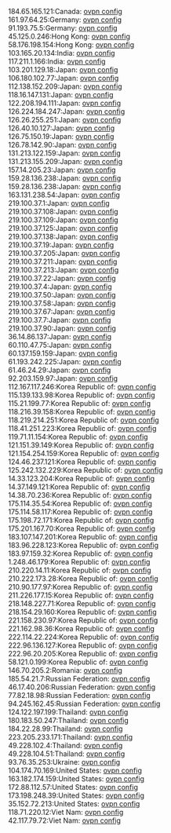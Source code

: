 184.65.165.121:Canada: [ovpn config](vpn/184_65_165_121.ovpn)  
161.97.64.25:Germany: [ovpn config](vpn/161_97_64_25.ovpn)  
91.193.75.5:Germany: [ovpn config](vpn/91_193_75_5.ovpn)  
45.125.0.246:Hong Kong: [ovpn config](vpn/45_125_0_246.ovpn)  
58.176.198.154:Hong Kong: [ovpn config](vpn/58_176_198_154.ovpn)  
103.165.20.134:India: [ovpn config](vpn/103_165_20_134.ovpn)  
117.211.1.166:India: [ovpn config](vpn/117_211_1_166.ovpn)  
103.201.129.18:Japan: [ovpn config](vpn/103_201_129_18.ovpn)  
106.180.102.77:Japan: [ovpn config](vpn/106_180_102_77.ovpn)  
112.138.152.209:Japan: [ovpn config](vpn/112_138_152_209.ovpn)  
118.16.147.131:Japan: [ovpn config](vpn/118_16_147_131.ovpn)  
122.208.194.111:Japan: [ovpn config](vpn/122_208_194_111.ovpn)  
126.224.184.247:Japan: [ovpn config](vpn/126_224_184_247.ovpn)  
126.26.255.251:Japan: [ovpn config](vpn/126_26_255_251.ovpn)  
126.40.10.127:Japan: [ovpn config](vpn/126_40_10_127.ovpn)  
126.75.150.19:Japan: [ovpn config](vpn/126_75_150_19.ovpn)  
126.78.142.90:Japan: [ovpn config](vpn/126_78_142_90.ovpn)  
131.213.122.159:Japan: [ovpn config](vpn/131_213_122_159.ovpn)  
131.213.155.209:Japan: [ovpn config](vpn/131_213_155_209.ovpn)  
157.14.205.23:Japan: [ovpn config](vpn/157_14_205_23.ovpn)  
159.28.136.238:Japan: [ovpn config](vpn/159_28_136_238.ovpn)  
159.28.136.238:Japan: [ovpn config](vpn/159_28_136_238.ovpn)  
163.131.238.54:Japan: [ovpn config](vpn/163_131_238_54.ovpn)  
219.100.37.1:Japan: [ovpn config](vpn/219_100_37_1.ovpn)  
219.100.37.108:Japan: [ovpn config](vpn/219_100_37_108.ovpn)  
219.100.37.109:Japan: [ovpn config](vpn/219_100_37_109.ovpn)  
219.100.37.125:Japan: [ovpn config](vpn/219_100_37_125.ovpn)  
219.100.37.138:Japan: [ovpn config](vpn/219_100_37_138.ovpn)  
219.100.37.19:Japan: [ovpn config](vpn/219_100_37_19.ovpn)  
219.100.37.205:Japan: [ovpn config](vpn/219_100_37_205.ovpn)  
219.100.37.211:Japan: [ovpn config](vpn/219_100_37_211.ovpn)  
219.100.37.213:Japan: [ovpn config](vpn/219_100_37_213.ovpn)  
219.100.37.22:Japan: [ovpn config](vpn/219_100_37_22.ovpn)  
219.100.37.4:Japan: [ovpn config](vpn/219_100_37_4.ovpn)  
219.100.37.50:Japan: [ovpn config](vpn/219_100_37_50.ovpn)  
219.100.37.58:Japan: [ovpn config](vpn/219_100_37_58.ovpn)  
219.100.37.67:Japan: [ovpn config](vpn/219_100_37_67.ovpn)  
219.100.37.7:Japan: [ovpn config](vpn/219_100_37_7.ovpn)  
219.100.37.90:Japan: [ovpn config](vpn/219_100_37_90.ovpn)  
36.14.86.137:Japan: [ovpn config](vpn/36_14_86_137.ovpn)  
60.110.47.75:Japan: [ovpn config](vpn/60_110_47_75.ovpn)  
60.137.159.159:Japan: [ovpn config](vpn/60_137_159_159.ovpn)  
61.193.242.225:Japan: [ovpn config](vpn/61_193_242_225.ovpn)  
61.46.24.29:Japan: [ovpn config](vpn/61_46_24_29.ovpn)  
92.203.159.97:Japan: [ovpn config](vpn/92_203_159_97.ovpn)  
112.167.117.246:Korea Republic of: [ovpn config](vpn/112_167_117_246.ovpn)  
115.139.133.98:Korea Republic of: [ovpn config](vpn/115_139_133_98.ovpn)  
115.21.199.77:Korea Republic of: [ovpn config](vpn/115_21_199_77.ovpn)  
118.216.39.158:Korea Republic of: [ovpn config](vpn/118_216_39_158.ovpn)  
118.219.214.251:Korea Republic of: [ovpn config](vpn/118_219_214_251.ovpn)  
118.41.251.223:Korea Republic of: [ovpn config](vpn/118_41_251_223.ovpn)  
119.71.11.154:Korea Republic of: [ovpn config](vpn/119_71_11_154.ovpn)  
121.151.39.149:Korea Republic of: [ovpn config](vpn/121_151_39_149.ovpn)  
121.154.254.159:Korea Republic of: [ovpn config](vpn/121_154_254_159.ovpn)  
124.46.237.121:Korea Republic of: [ovpn config](vpn/124_46_237_121.ovpn)  
125.242.132.229:Korea Republic of: [ovpn config](vpn/125_242_132_229.ovpn)  
14.33.123.204:Korea Republic of: [ovpn config](vpn/14_33_123_204.ovpn)  
14.37.149.121:Korea Republic of: [ovpn config](vpn/14_37_149_121.ovpn)  
14.38.70.236:Korea Republic of: [ovpn config](vpn/14_38_70_236.ovpn)  
175.114.35.54:Korea Republic of: [ovpn config](vpn/175_114_35_54.ovpn)  
175.114.58.117:Korea Republic of: [ovpn config](vpn/175_114_58_117.ovpn)  
175.198.72.171:Korea Republic of: [ovpn config](vpn/175_198_72_171.ovpn)  
175.201.167.70:Korea Republic of: [ovpn config](vpn/175_201_167_70.ovpn)  
183.107.147.201:Korea Republic of: [ovpn config](vpn/183_107_147_201.ovpn)  
183.96.228.123:Korea Republic of: [ovpn config](vpn/183_96_228_123.ovpn)  
183.97.159.32:Korea Republic of: [ovpn config](vpn/183_97_159_32.ovpn)  
1.248.46.179:Korea Republic of: [ovpn config](vpn/1_248_46_179.ovpn)  
210.220.14.11:Korea Republic of: [ovpn config](vpn/210_220_14_11.ovpn)  
210.222.173.28:Korea Republic of: [ovpn config](vpn/210_222_173_28.ovpn)  
210.90.177.97:Korea Republic of: [ovpn config](vpn/210_90_177_97.ovpn)  
211.226.177.15:Korea Republic of: [ovpn config](vpn/211_226_177_15.ovpn)  
218.148.227.71:Korea Republic of: [ovpn config](vpn/218_148_227_71.ovpn)  
218.154.29.160:Korea Republic of: [ovpn config](vpn/218_154_29_160.ovpn)  
221.158.230.97:Korea Republic of: [ovpn config](vpn/221_158_230_97.ovpn)  
221.162.98.36:Korea Republic of: [ovpn config](vpn/221_162_98_36.ovpn)  
222.114.22.224:Korea Republic of: [ovpn config](vpn/222_114_22_224.ovpn)  
222.96.136.127:Korea Republic of: [ovpn config](vpn/222_96_136_127.ovpn)  
222.96.20.205:Korea Republic of: [ovpn config](vpn/222_96_20_205.ovpn)  
58.121.0.199:Korea Republic of: [ovpn config](vpn/58_121_0_199.ovpn)  
146.70.205.2:Romania: [ovpn config](vpn/146_70_205_2.ovpn)  
185.54.21.7:Russian Federation: [ovpn config](vpn/185_54_21_7.ovpn)  
46.17.40.206:Russian Federation: [ovpn config](vpn/46_17_40_206.ovpn)  
77.82.18.98:Russian Federation: [ovpn config](vpn/77_82_18_98.ovpn)  
94.245.162.45:Russian Federation: [ovpn config](vpn/94_245_162_45.ovpn)  
124.122.197.199:Thailand: [ovpn config](vpn/124_122_197_199.ovpn)  
180.183.50.247:Thailand: [ovpn config](vpn/180_183_50_247.ovpn)  
184.22.28.99:Thailand: [ovpn config](vpn/184_22_28_99.ovpn)  
223.205.233.171:Thailand: [ovpn config](vpn/223_205_233_171.ovpn)  
49.228.102.4:Thailand: [ovpn config](vpn/49_228_102_4.ovpn)  
49.228.104.51:Thailand: [ovpn config](vpn/49_228_104_51.ovpn)  
93.76.35.253:Ukraine: [ovpn config](vpn/93_76_35_253.ovpn)  
104.174.70.169:United States: [ovpn config](vpn/104_174_70_169.ovpn)  
163.182.174.159:United States: [ovpn config](vpn/163_182_174_159.ovpn)  
172.88.112.57:United States: [ovpn config](vpn/172_88_112_57.ovpn)  
173.198.248.39:United States: [ovpn config](vpn/173_198_248_39.ovpn)  
35.152.72.213:United States: [ovpn config](vpn/35_152_72_213.ovpn)  
118.71.220.12:Viet Nam: [ovpn config](vpn/118_71_220_12.ovpn)  
42.117.79.72:Viet Nam: [ovpn config](vpn/42_117_79_72.ovpn)  
